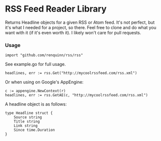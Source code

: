 # RSS Feed Reader Library

Returns Headline objects for a given RSS or Atom feed. It's not perfect, but
it's what I needed for a project, so there. Feel free to clone and do what you
want with it (if it's even worth it). I likely won't care for pull requests.

### Usage

```
import "github.com/renquinn/rss/rss"
```

See example.go for full usage.

```
headlines, err := rss.Get("http://mycoolrssfeed.com/rss.xml")
```

Or when using on Google's AppEngine:

```
c := appengine.NewContext(r)
headlines, err := rss.GetAE(c, "http://mycoolrssfeed.com/rss.xml")
```

A headline object is as follows:

```
type Headline struct {
    Source string
    Title string
    Link string
    Since time.Duration
}
```
